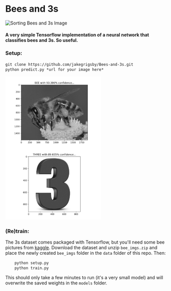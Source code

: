 # Bees and 3s
![Sorting Bees and 3s Image](data/readme-gif.gif)

#### A very simple Tensorflow implementation of a neural network that classifies bees and 3s. So useful.
### Setup:
```
git clone https://github.com/jakegrigsby/Bees-and-3s.git
python predict.py *url for your image here*
```
<img src="data/bee_prediction_1.png" width=300 align=left>
<img src="data/three_prediction_1.png" width=300>

### (Re)train:
 The 3s dataset comes packaged with Tensorflow, but you'll need some bee pictures from [kaggle](https://www.kaggle.com/jenny18/honey-bee-annotated-images). Download the dataset and unzip `bee_imgs.zip` and place the newly created `bee_imgs` folder in the `data` folder of this repo. Then: 
```
    python setup.py
    python train.py
```
 This should only take a few minutes to run (it's a very small model) and will overwrite the saved weights in the `models` folder.

